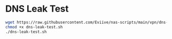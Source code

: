 # DNS Leak Test

```bash
wget https://raw.githubusercontent.com/Eviive/nas-scripts/main/vpn/dns-leak/dns-leak-test.sh
chmod +x dns-leak-test.sh
./dns-leak-test.sh
```
